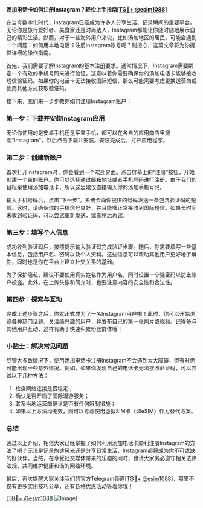 **汤加电话卡如何注册Instagram？轻松上手指南[[TG💪+ @esim1088](https://t.me/s/esim1088)]**

在当今数字化时代，Instagram已经成为许多人分享生活、记录瞬间的重要平台。无论你是旅行爱好者、美食家还是时尚达人，Instagram都能让你随时随地展示自己的精彩生活。然而，对于一些海外用户来说，比如汤加地区的居民，可能会遇到一个问题：如何用本地电话卡注册Instagram账号呢？别担心，这篇文章将为你提供详细的操作指南。

首先，我们需要了解Instagram的基本注册要求。通常情况下，Instagram需要绑定一个有效的手机号码来进行验证。这意味着你需要确保你的汤加电话卡能够接收短信验证码。如果你的电话卡无法接收国际短信，那么可能需要考虑更换运营商或使用其他方式获取验证码。

接下来，我们来一步步教你如何注册Instagram账户：

### **第一步：下载并安装Instagram应用**
无论你使用的是安卓手机还是苹果手机，都可以在各自的应用商店里搜索“Instagram”，然后点击下载并安装。安装完成后，打开应用程序。

### **第二步：创建新账户**
首次打开Instagram时，你会看到一个欢迎界面。点击屏幕上的“注册”按钮，开始创建一个新的账户。你可以选择通过邮箱地址或者手机号码进行注册。由于我们的目标是使用汤加电话卡，所以这里建议直接输入你的汤加手机号码。

输入手机号码后，点击“下一步”。系统会向你提供的号码发送一条包含验证码的短信。这时，请确保你的手机信号良好，并且能够正常接收到国际短信。如果长时间未收到验证码，可以尝试重新发送，或者稍后再试。

### **第三步：填写个人信息**
成功收到验证码后，按照提示输入验证码完成验证步骤。随后，你需要填写一些基本信息，包括用户名、密码以及个人资料。这些信息可以帮助其他用户更好地了解你，同时也是你在平台上建立社交关系的基础。

为了保护隐私，建议不要使用真实姓名作为用户名，同时设置一个强密码以防止账户被盗。此外，在上传头像和简介时，也要注意内容的安全性和合法性。

### **第四步：探索与互动**
完成上述步骤之后，你就正式成为了一名Instagram用户啦！此时，你可以开始浏览各种热门话题、关注感兴趣的用户，并发布自己的第一张照片或视频。记得多与其他用户互动，这样有助于快速积累粉丝群体哦！

### **小贴士：解决常见问题**
尽管大多数情况下，使用汤加电话卡注册Instagram不会遇到太大障碍，但有时仍可能出现一些意外情况。例如，如果你发现自己的电话卡无法接收验证码，可以尝试以下几种方法：
1. 检查网络连接是否稳定；
2. 确认是否开启了国际漫游服务；
3. 联系当地运营商确认是否有任何限制措施；
4. 如果以上方法均无效，则可以考虑使用虚拟SIM卡（如eSIM）作为替代方案。

### **总结**
通过以上介绍，相信大家已经掌握了如何利用汤加电话卡顺利注册Instagram的方法了吧？无论是记录旅途风光还是分享日常生活，Instagram都将成为你不可或缺的好伙伴。当然，在享受社交媒体带来的乐趣的同时，也请大家务必遵守相关法律法规，共同维护健康和谐的网络环境。

最后，再次提醒大家关注我们的官方Telegram频道[[TG💪+ @esim1088](https://t.me/s/esim1088)]，那里不仅有更多实用技巧分享，还有各种优惠活动等着你哦！

[[TG💪+ @esim1088](https://t.me/s/esim1088) ![Image](https://i.postimg.cc/4NQfJmqS/Snipaste-2025-05-13-00-14-12.png)]